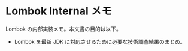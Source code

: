 Lombok Internal メモ
====================

Lombok の内部実装メモ。本文書の目的は以下。

* Lombok を最新 JDK に対応させるために必要な技術調査結果のまとめ。



